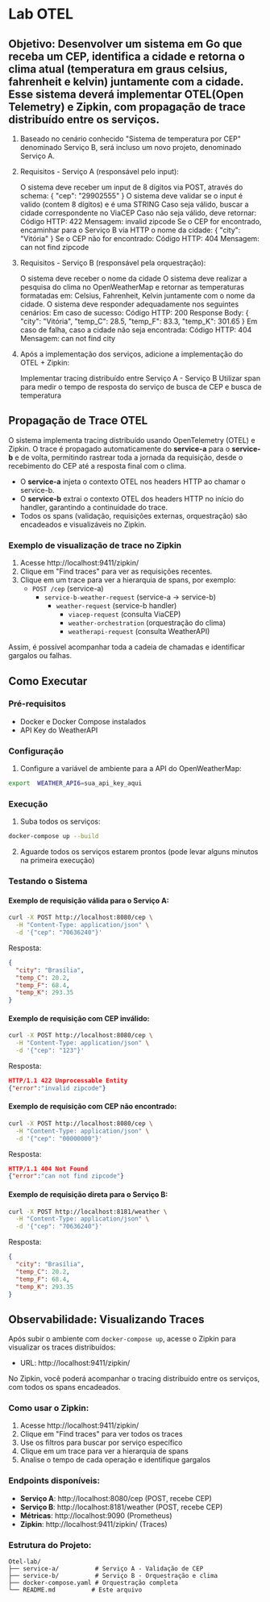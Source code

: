 # Lab OTEL

## Objetivo: Desenvolver um sistema em Go que receba um CEP, identifica a cidade e retorna o clima atual (temperatura em graus celsius, fahrenheit e kelvin) juntamente com a cidade. Esse sistema deverá implementar OTEL(Open Telemetry) e Zipkin, com propagação de trace distribuído entre os serviços.

1. Baseado no cenário conhecido "Sistema de temperatura por CEP" denominado Serviço B, será incluso um novo projeto, denominado Serviço A.

2. Requisitos - Serviço A (responsável pelo input):

    O sistema deve receber um input de 8 dígitos via POST, através do schema:  { "cep": "29902555" }
    O sistema deve validar se o input é valido (contem 8 dígitos) e é uma STRING
        Caso seja válido, buscar a cidade correspondente no ViaCEP
        Caso não seja válido, deve retornar:
            Código HTTP: 422
            Mensagem: invalid zipcode
    Se o CEP for encontrado, encaminhar para o Serviço B via HTTP o nome da cidade:
        { "city": "Vitória" }
    Se o CEP não for encontrado:
        Código HTTP: 404
        Mensagem: can not find zipcode

3. Requisitos - Serviço B (responsável pela orquestração):

    O sistema deve receber o nome da cidade
    O sistema deve realizar a pesquisa do clima no OpenWeatherMap e retornar as temperaturas formatadas em: Celsius, Fahrenheit, Kelvin juntamente com o nome da cidade.
    O sistema deve responder adequadamente nos seguintes cenários:
        Em caso de sucesso:
            Código HTTP: 200
            Response Body: { "city": "Vitória", "temp_C": 28.5, "temp_F": 83.3, "temp_K": 301.65 }
        Em caso de falha, caso a cidade não seja encontrada:
            Código HTTP: 404
            Mensagem: can not find city

4. Após a implementação dos serviços, adicione a implementação do OTEL + Zipkin:

    Implementar tracing distribuído entre Serviço A - Serviço B
    Utilizar span para medir o tempo de resposta do serviço de busca de CEP e busca de temperatura



## Propagação de Trace OTEL

O sistema implementa tracing distribuído usando OpenTelemetry (OTEL) e Zipkin. O trace é propagado automaticamente do **service-a** para o **service-b** e de volta, permitindo rastrear toda a jornada da requisição, desde o recebimento do CEP até a resposta final com o clima.

- O **service-a** injeta o contexto OTEL nos headers HTTP ao chamar o service-b.
- O **service-b** extrai o contexto OTEL dos headers HTTP no início do handler, garantindo a continuidade do trace.
- Todos os spans (validação, requisições externas, orquestração) são encadeados e visualizáveis no Zipkin.

### Exemplo de visualização de trace no Zipkin
1. Acesse http://localhost:9411/zipkin/
2. Clique em "Find traces" para ver as requisições recentes.
3. Clique em um trace para ver a hierarquia de spans, por exemplo:
   - `POST /cep` (service-a)
     - `service-b-weather-request` (service-a → service-b)
       - `weather-request` (service-b handler)
         - `viacep-request` (consulta ViaCEP)
         - `weather-orchestration` (orquestração do clima)
         - `weatherapi-request` (consulta WeatherAPI)

Assim, é possível acompanhar toda a cadeia de chamadas e identificar gargalos ou falhas.

## Como Executar

### Pré-requisitos
- Docker e Docker Compose instalados
- API Key do WeatherAPI 

### Configuração
1. Configure a variável de ambiente para a API do OpenWeatherMap:
```bash
export  WEATHER_API6=sua_api_key_aqui
```

### Execução
1. Suba todos os serviços:
```bash
docker-compose up --build
```

2. Aguarde todos os serviços estarem prontos (pode levar alguns minutos na primeira execução)

### Testando o Sistema

#### Exemplo de requisição válida para o Serviço A:
```bash
curl -X POST http://localhost:8080/cep \
  -H "Content-Type: application/json" \
  -d '{"cep": "70636240"}'
```
Resposta:
```json
{
  "city": "Brasília",
  "temp_C": 20.2,
  "temp_F": 68.4,
  "temp_K": 293.35
}
```

#### Exemplo de requisição com CEP inválido:
```bash
curl -X POST http://localhost:8080/cep \
  -H "Content-Type: application/json" \
  -d '{"cep": "123"}'
```
Resposta:
```json
HTTP/1.1 422 Unprocessable Entity
{"error":"invalid zipcode"}
```

#### Exemplo de requisição com CEP não encontrado:
```bash
curl -X POST http://localhost:8080/cep \
  -H "Content-Type: application/json" \
  -d '{"cep": "00000000"}'
```
Resposta:
```json
HTTP/1.1 404 Not Found
{"error":"can not find zipcode"}
```

#### Exemplo de requisição direta para o Serviço B:
```bash
curl -X POST http://localhost:8181/weather \
  -H "Content-Type: application/json" \
  -d '{"cep": "70636240"}'
```
Resposta:
```json
{
  "city": "Brasília",
  "temp_C": 20.2,
  "temp_F": 68.4,
  "temp_K": 293.35
}
```

## Observabilidade: Visualizando Traces

Após subir o ambiente com `docker-compose up`, acesse o Zipkin para visualizar os traces distribuídos:

- URL: http://localhost:9411/zipkin/

No Zipkin, você poderá acompanhar o tracing distribuído entre os serviços, com todos os spans encadeados.

### Como usar o Zipkin:
1. Acesse http://localhost:9411/zipkin/
2. Clique em "Find traces" para ver todos os traces
3. Use os filtros para buscar por serviço específico
4. Clique em um trace para ver a hierarquia de spans
5. Analise o tempo de cada operação e identifique gargalos

### Endpoints disponíveis:
- **Serviço A**: http://localhost:8080/cep (POST, recebe CEP)
- **Serviço B**: http://localhost:8181/weather (POST, recebe CEP)
- **Métricas**: http://localhost:9090 (Prometheus)
- **Zipkin**: http://localhost:9411/zipkin/ (Traces)

### Estrutura do Projeto:
```
Otel-lab/
├── service-a/          # Serviço A - Validação de CEP
├── service-b/          # Serviço B - Orquestração e clima
├── docker-compose.yaml # Orquestração completa
└── README.md          # Este arquivo
```

